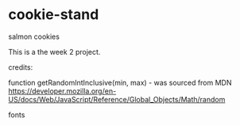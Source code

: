 # cookie-stand
salmon cookies

This is a the week 2 project.

credits:

function getRandomIntInclusive(min, max) - was sourced from MDN
https://developer.mozilla.org/en-US/docs/Web/JavaScript/Reference/Global_Objects/Math/random

fonts
